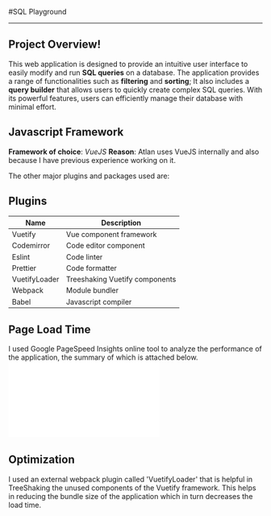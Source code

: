 #SQL Playground

---

## Project Overview!

This web application is designed to provide an intuitive user interface to easily modify and run **SQL queries** on a database. The application provides a range of functionalities such as **filtering** and **sorting**; It also includes a **query builder** that allows users to quickly create complex SQL queries. With its powerful features, users can efficiently manage their database with minimal effort.

## Javascript Framework

**Framework of choice**: _VueJS_
**Reason**: Atlan uses VueJS internally and also because I have previous experience working on it.

The other major plugins and packages used are:

## Plugins

| Name          | Description                    |
| ------------- | ------------------------------ |
| Vuetify       | Vue component framework        |
| Codemirror    | Code editor component          |
| Eslint        | Code linter                    |
| Prettier      | Code formatter                 |
| VuetifyLoader | Treeshaking Vuetify components |
| Webpack       | Module bundler                 |
| Babel         | Javascript compiler            |

## Page Load Time

I used Google PageSpeed Insights online tool to analyze the performance of the application, the summary of which is attached below.
![Report](final-report.pdf)

## Optimization

I used an external webpack plugin called 'VuetifyLoader' that is helpful in TreeShaking the unused components of the Vuetify framework. This helps in reducing the bundle size of the application which in turn decreases the load time.
